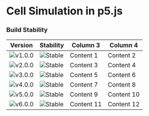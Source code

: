 # Cell Simulation in p5.js

### Build Stability

| Version | Stability | Column 3 | Column 4 |
|---------|-----------|----------|----------|
| ![v1.0.0](https://img.shields.io/badge/version-1.0.0-blue) | ![Stable](https://img.shields.io/badge/stability-stable-brightgreen) | Content 1 | Content 2 |
| ![v2.0.0](https://img.shields.io/badge/version-2.0.0-blue) | ![Stable](https://img.shields.io/badge/stability-stable-brightgreen) | Content 3 | Content 4 |
| ![v3.0.0](https://img.shields.io/badge/version-3.0.0-blue) | ![Stable](https://img.shields.io/badge/stability-stable-brightgreen) | Content 5 | Content 6 |
| ![v4.0.0](https://img.shields.io/badge/version-4.0.0-blue) | ![Stable](https://img.shields.io/badge/stability-stable-brightgreen) | Content 7 | Content 8 |
| ![v5.0.0](https://img.shields.io/badge/version-5.0.0-blue) | ![Stable](https://img.shields.io/badge/stability-stable-brightgreen) | Content 9 | Content 10 |
| ![v6.0.0](https://img.shields.io/badge/version-6.0.0-blue) | ![Stable](https://img.shields.io/badge/stability-stable-brightgreen) | Content 11 | Content 12 |
